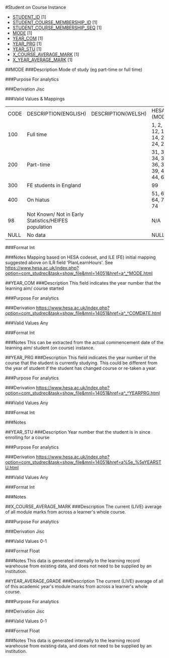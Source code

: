 #Student on Course Instance
* [STUDENT_ID](student.md#student_id) [1]
* [STUDENT_COURSE_MEMBERSHIP_ID](student_course_membership.md#student_course_membership_id) [1]
* [STUDENT_COURSE_MEMBERSHIP_SEQ](student_course_membership.md#student_course_membership_seq) [1]
* [MODE](#mode) [1]
* [YEAR_COM](#year_com) [1]
* [YEAR_PRG](#year_prg) [1]
* [YEAR_STU](#year_stu) [1]
* [X_COURSE_AVERAGE_MARK](#course_average_mark) [1]
* [X_YEAR_AVERAGE_MARK](#year_average_mark) [1]

##MODE
###Description
Mode of study (eg part-time or full time)

###Purpose
For analytics

###Derivation
Jisc

###Valid Values & Mappings

<table>
            <tr><td>CODE</td><td>DESCRIPTION(ENGLISH)</td><td>DESCRIPTION(WELSH)</td><td>HESA (MODE)</td><td>FEILR (PlanLearnHours)  </td></tr>
            <tr><td>100</td><td>Full time</td><td></td><td>1, 2, 12, 13, 14, 23, 24, 25</td><td>PlanLearnHours > 540h</td></tr>
            <tr><td>200</td><td>Part-time</td><td></td><td>31, 33, 34, 35, 36, 38, 39, 43, 44, 65</td><td>PlanLearnHours &le; 540</td></tr>
            <tr><td>300</td><td>FE students in England</td><td></td><td>99</td><td>N/A</td></tr>
            <tr><td>400</td><td>On hiatus</td><td></td><td>51, 63, 64, 73, 74</td><td>N/A</td></tr>
            <tr><td>98</td><td>Not Known/ Not in Early Statistics/HEIFES population</td><td></td><td>N/A</td><td>N/A</td></tr>
            <tr><td>NULL</td><td>No data</td><td></td><td>NULL</td><td>NULL</td></tr>
        </table>

###Format
Int

###Notes
Mapping based on HESA codeset, and ILE (FE) initial mapping suggested above on ILR field 'PlanLearnHours'. See https://www.hesa.ac.uk/index.php?option=com_studrec&task=show_file&mnl=14051&href=a^_^MODE.html


##YEAR_COM
###Description
This field indicates the year number that the learning aim/ course started

###Purpose
For analytics

###Derivation
https://www.hesa.ac.uk/index.php?option=com_studrec&task=show_file&mnl=14051&href=a^_^COMDATE.html

###Valid Values
Any

###Format
Int

###Notes
This can be extracted from the actual commencement date of the learning aim/ student (on course) instance.


##YEAR_PRG
###Description
This field indicates the year number of the course that the student is currently studying. This could be different from the year of student if the student has changed course or re-taken a year.

###Purpose
For analytics

###Derivation
https://www.hesa.ac.uk/index.php?option=com_studrec&task=show_file&mnl=14051&href=a^_^YEARPRG.html

###Valid Values
Any

###Format
Int

###Notes


##YEAR_STU
###Description
Year number that the student is in since enrolling for a course

###Purpose
For analytics

###Derivation
https://www.hesa.ac.uk/index.php?option=com_studrec&task=show_file&mnl=14051&href=a%5e_%5eYEARSTU.html

###Valid Values
Any

###Format
Int

###Notes


##X_COURSE_AVERAGE_MARK
###Description
The current (LIVE) average of all module marks from across a learner's whole course.

###Purpose
For analytics

###Derivation
Jisc

###Valid Values
0-1

###Format
Float

###Notes
This data is generated internally to the learning record warehouse from existing data, and does not need to be supplied by an institution.


##YEAR_AVERAGE_GRADE
###Description
The current (LIVE) average of all of this academic year's module marks from across a learner's whole course.

###Purpose
For analytics

###Derivation
Jisc

###Valid Values
0-1

###Format
Float

###Notes
This data is generated internally to the learning record warehouse from existing data, and does not need to be supplied by an institution.
